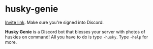 # husky-genie

[Invite link](https://discord.com/oauth2/authorize?client_id=750052151094673508&scope=bot). Make sure you're signed into Discord.

**Husky Genie** is a Discord bot that blesses your server with photos of huskies on command! All you have to do is type `-husky`. Type `-help` for more.

